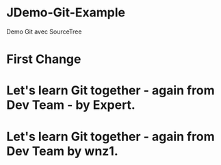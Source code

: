# JDemo-Git-Example
Demo Git avec SourceTree

# First Change

# Let's learn Git together - again from Dev Team - by Expert.
# Let's learn Git together - again from Dev Team by wnz1.

